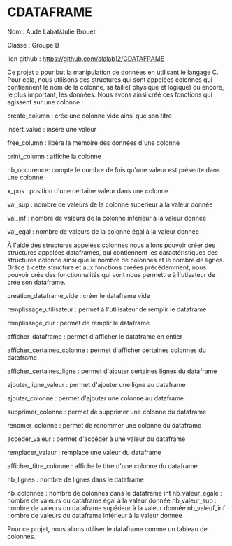# CDATAFRAME
Nom : Aude Labat/Julie Brouet

Classe : Groupe B

lien github : https://github.com/alalab12/CDATAFRAME

Ce projet a pour but la manipulation de données en utilisant le langage C.
Pour cela, nous utilisons des structures qui sont appelées colonnes qui contiennent le nom de la colonne, sa taille( physique et logique) ou encore, le plus important, les données.
Nous avons ainsi créé ces fonctions qui agissent sur une colonne :

create_column : crée une colonne vide ainsi que son titre

insert_value : insère une valeur

free_column : libère la mémoire des données d'une colonne 

print_column : affiche la colonne

nb_occurence: compte le nombre de fois qu'une valeur est présente dans une colonne

x_pos : position d'une certaine valeur dans une colonne

val_sup : nombre de valeurs de la colonne supérieur à la valeur donnée

val_inf : nombre de valeurs de la colonne inférieur à la valeur donnée

val_egal : nombre de valeurs de la colonne égal à la valeur donnée


À l'aide des structures appelées colonnes nous allons pouvoir créer des structures appelées dataframes, qui contiennent les caractéristiques des structures colonne ainsi que le nombre de colonnes et le nombre de lignes.
Grâce à cette structure et aux fonctions créées précédemment, nous pouvoir crée des fonctionnalités qui vont nous permettre à l'utisateur de crée son dataframe.

creation_dataframe_vide : créer le dataframe vide

remplissage_utilisateur : permet à l'utilisateur de remplir le dataframe

remplissage_dur : permet de remplir le dataframe

afficher_dataframe : permet d'afficher le dataframe en entier

afficher_certaines_colonne : permet d'afficher certaines colonnes du dataframe

afficher_certaines_ligne : permet d'ajouter certaines lignes du dataframe

ajouter_ligne_valeur : permet d'ajouter une ligne au dataframe

ajouter_colonne : permet d'ajouter une colonne au dataframe

supprimer_colonne : permet de supprimer une colonne du dataframe

renomer_colonne : permet de renommer une colonne du dataframe

acceder_valeur : permet d'accéder à une valeur du dataframe

remplacer_valeur : remplace une valeur du dataframe

afficher_titre_colonne : affiche le titre d'une colonne du dataframe

nb_lignes : nombre de lignes dans le dataframe

nb_colonnes : nombre de colonnes dans le dataframe
int nb_valeur_egale : nombre de valeurs du dataframe égal à la valeur donnée
nb_valeur_sup : nombre de valeurs du dataframe supérieur à la valeur donnée
nb_valeuf_inf : ombre de valeurs du dataframe inférieur à la valeur donnée

Pour ce projet, nous allons utiliser le dataframe comme un tableau de colonnes.

